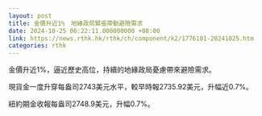 ```yaml
---
layout: post
title: 金價升近1%　地緣政局緊張帶動避險需求
date: 2024-10-25 06:22:11.000000000 +08:00
link: https://news.rthk.hk/rthk/ch/component/k2/1776101-20241025.htm
categories: rthk
---
```


金價升近1%，逼近歷史高位，持續的地緣政局憂慮帶來避險需求。

現貨金一度升穿每盎司2743美元水平，較早時報2735.92美元，升幅近0.7%。

紐約期金收報每盎司2748.9美元，升幅0.7%。
